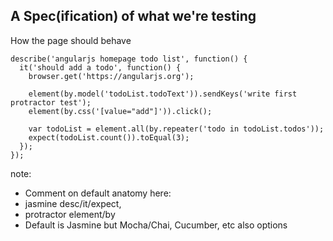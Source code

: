 ## A Spec(ification) of what we're testing
How the page should behave

```
describe('angularjs homepage todo list', function() {
  it('should add a todo', function() {
    browser.get('https://angularjs.org');

    element(by.model('todoList.todoText')).sendKeys('write first protractor test');
    element(by.css('[value="add"]')).click();

    var todoList = element.all(by.repeater('todo in todoList.todos'));
    expect(todoList.count()).toEqual(3);
  });
});
```

note:
- Comment on default anatomy here: 
- jasmine desc/it/expect, 
- protractor element/by
- Default is Jasmine but Mocha/Chai, Cucumber, etc also options